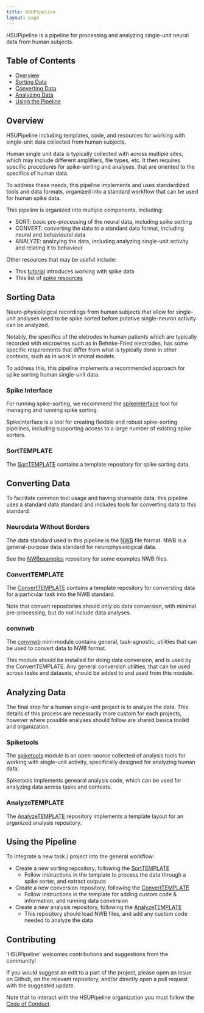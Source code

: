 ```yaml
---
title: HSUPipeline
layout: page
---
```


HSUPipeline is a pipeline for processing and analyzing single-unit neural data from human subjects.

## Table of Contents

- [Overview](#overview)
- [Sorting Data](#sorting-data)
- [Converting Data](#converting-data)
- [Analyzing Data](#analyzing-data)
- [Using the Pipeline](#using-the-pipeline)

## Overview

HSUPipeline including templates, code, and resources for 
working with single-unit data collected from human subjects.

Human single unit data is typically collected with across multiple sites, 
which may include different amplifiers, file types, etc. 
It then requires specific procedures for spike-sorting and analyses, that 
are oriented to the specifics of human data. 

To address these needs, this pipeline implements and uses standardized tools and data
formats, organized into a standard workflow that can be used for human spike data. 

This pipeline is organized into multiple components, including:
- SORT: basic pre-processing of the neural data, including spike sorting
- CONVERT: converting the data to a standard data format, including neural and behavioural data
- ANALYZE: analzying the data, including analyzing single-unit activity and relating it to behaviour

Other resources that may be useful include:
- This [tutorial](https://github.com/JacobsSU/SpikeTutorial) introduces working with spike data
- This list of [spike resources](https://github.com/openlists/SpikeResources)

## Sorting Data

Neuro-physioloigcal recordings from human subjects that allow for single-unit analyses
need to be spike sorted before putative single-neuron activity can be analyzed. 

Notably, the specifics of the eletrodes in human patients which are typically recorded
with microwires such as in Behnke-Fried electrodes, has some specific requirements that
differ from what is typically done in other contexts, such as in work in animal models. 

To address this, this pipeline implements a recommended approach for spike sorting 
human single-unit data.

### Spike Interface

For running spike-sorting, we recommend the 
[spikeinterface](https://github.com/SpikeInterface/spikeinterface) 
tool for managing and running spike sorting. 

SpikeInterface is a tool for creating flexible and robust 
spike-sorting pipelines, including supporting access to a large
number of existing spike sorters. 

### SortTEMPLATE

The [SortTEMPLATE](https://github.com/JacobsSU/SortTEMPLATE) 
contains a template repository for spike sorting data. 

## Converting Data

To facilitate common tool usage and having shareable data,
this pipeline uses a standard data standard and includes 
tools for converting data to this standard. 

### Neurodata Without Borders

The data standard used in this pipeline is the
[NWB](https://www.nwb.org/) file format. 
NWB is a general-purpose data standard for neurophysiological data.

See the 
[NWBexamples](https://github.com/JacobsSU/NWBExamples) 
repository for some examples NWB files.

### ConvertTEMPLATE

The [ConvertTEMPLATE](https://github.com/JacobsSU/ConvertTEMPLATE) 
contains a template repository for conversting data for a particular task
into the NWB standard. 

Note that convert repositories should only do data conversion, with minimal pre-processing, 
but do not include data analyses.

### convnwb

The [convnwb](https://github.com/JacobsSU/convnwb)
mini-module contains general, task-agnostic, utilities that can be used to convert data to NWB format. 

This module should be installed for doing data conversion, and is used by the ConvertTEMPLATE.
Any general conversion utilities, that can be used across tasks and datasets, should be added to and used from this module. 

## Analyzing Data

The final step for a human single-unit project is to analyze the data. 
This details of this process are necessarily more custom for each projects,
however where possible analyses should follow are shared basica toolkit and organization. 

### Spiketools

The [spiketools](https://github.com/spiketools/spiketools) 
module is an open-source collected of analysis tools for working with single-unit activity, 
specifically designed for analyzing human data.

Spiketools implements genearal analysis code, which can be used for analyzing data across tasks and contexts. 

### AnalyzeTEMPLATE

The [AnalyzeTEMPLATE](https://github.com/JacobsSU/AnalyzeTEMPLATE) 
repository implements a template layout for an organized analysis repository. 

## Using the Pipeline

To integrate a new task / project into the general workflow:
- Create a new sorting repository, following the [SortTEMPLATE](https://github.com/JacobsSU/SortTEMPLATE)
    - Follow instructions in the template to process the data through a spike sorter, and extract outputs
- Create a new conversion repository, following the [ConvertTEMPLATE](https://github.com/JacobsSU/ConvertTEMPLATE)
    - Follow instructions in the template for adding custom code & information, and running data conversion
- Create a new analysis repository, following the [AnalyzeTEMPLATE](https://github.com/JacobsSU/AnalyzeTEMPLATE)
    - This repository should load NWB files, and add any custom code needed to analyze the data

## Contributing

'HSUPipeline' welcomes contributions and suggestions from the community!

If you would suggest an edit to a part of the project, please open an issue on Github, on the relevant repository, 
and/or directly open a pull request with the suggested update.

Note that to interact with the HSUPipeline organization you must follow the
[Code of Conduct](https://github.com/HSUPipeline/Overview/blob/main/CODE_OF_CONDUCT.md).
